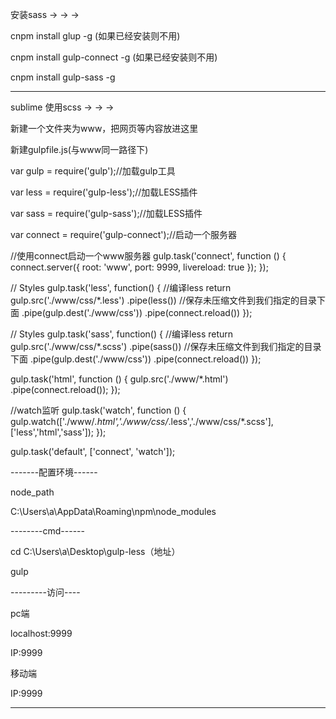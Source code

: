 安装sass  → → →

cnpm install glup -g (如果已经安装则不用)

cnpm install gulp-connect -g (如果已经安装则不用)

cnpm install gulp-sass -g



---------------------------------------------------------

sublime 使用scss → → →

新建一个文件夹为www，把网页等内容放进这里

新建gulpfile.js(与www同一路径下)

var gulp = require('gulp');//加载gulp工具

var less = require('gulp-less');//加载LESS插件

var sass = require('gulp-sass');//加载LESS插件

var connect = require('gulp-connect');//启动一个服务器


//使用connect启动一个www服务器
gulp.task('connect', function () {
  connect.server({
    root: 'www',
    port: 9999,
    livereload: true
  });
});

// Styles
gulp.task('less', function() {
    //编译less
    return gulp.src('./www/css/*.less')
    .pipe(less())
    //保存未压缩文件到我们指定的目录下面
    .pipe(gulp.dest('./www/css'))
    .pipe(connect.reload())
});

// Styles
gulp.task('sass', function() {
    //编译less
    return gulp.src('./www/css/*.scss')
    .pipe(sass())
    //保存未压缩文件到我们指定的目录下面
    .pipe(gulp.dest('./www/css'))
    .pipe(connect.reload())
});



gulp.task('html', function () {
  gulp.src('./www/*.html')
    .pipe(connect.reload());
});

//watch监听
gulp.task('watch', function () {
  gulp.watch(['./www/*.html','./www/css/*.less','./www/css/*.scss'], ['less','html','sass']);
});


gulp.task('default', ['connect', 'watch']);


-------配置环境------

node_path

C:\Users\a\AppData\Roaming\npm\node_modules

--------cmd------

cd C:\Users\a\Desktop\gulp-less（地址）

gulp

---------访问----

pc端 

localhost:9999

IP:9999

移动端

IP:9999


---------------------------------------------------------
